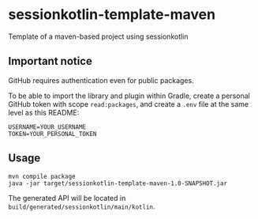 # sessionkotlin-template-maven

Template of a maven-based project using sessionkotlin

## Important notice

GitHub requires authentication even for public packages.

To be able to import the library and plugin within Gradle, create a personal GitHub token
with scope `read:packages`, and create a `.env` file at the same level as this README:

```shell
USERNAME=YOUR_USERNAME
TOKEN=YOUR_PERSONAL_TOKEN
```

## Usage

```shell
mvn compile package
java -jar target/sessionkotlin-template-maven-1.0-SNAPSHOT.jar
```

The generated API will be located in `build/generated/sessionkotlin/main/kotlin`.

